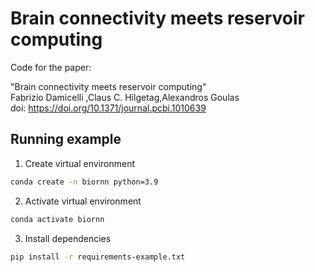 # Brain connectivity meets reservoir computing
Code for the paper:

"Brain connectivity meets reservoir computing"  
Fabrizio Damicelli ,Claus C. Hilgetag,Alexandros Goulas  
doi: https://doi.org/10.1371/journal.pcbi.1010639

## Running example
1. Create virtual environment 
```bash
conda create -n biornn python=3.9
```
2. Activate virtual environment 
```bash
conda activate biornn
```
3. Install dependencies
```bash
pip install -r requirements-example.txt
```
